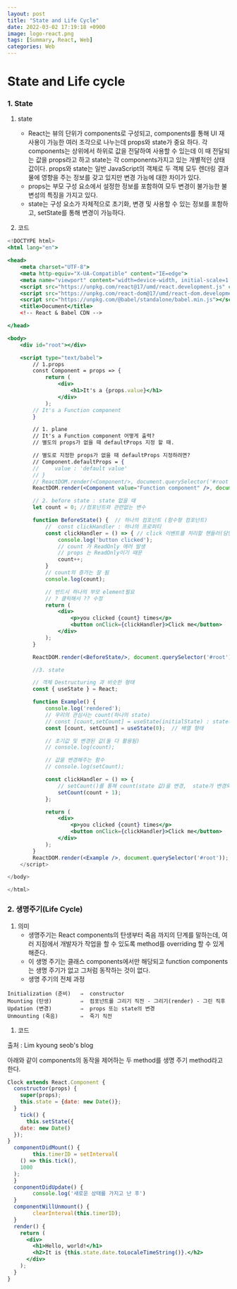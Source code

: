 ```yaml
---
layout: post
title: "State and Life Cycle"
date: 2022-03-02 17:19:18 +0900
image: logo-react.png
tags: [Summary, React, Web]
categories: Web
---
```

# State and Life cycle

### 1. State

1. state
    - React는 뷰의 단위가 components로 구성되고, components를 통해 UI 재 사용이 가능한 여러 조각으로 나누는데 props와 state가 중요 하다. 각 components는 상위에서 하위로 값을 전달하여 사용할 수 있는데 이 때 전달되는 값을 props라고 하고 state는 각 components가지고 있는 개별적인 상태 값이다. props와 state는 일반 JavaScript의 객체로 두 객체 모두 렌더링 결과물에 영향을 주는 정보를 갖고 있지만 변경 가능에 대한 차이가 있다.
    - props는 부모 구성 요소에서 설정한 정보를 포함하여 모두 변경이 불가능한 불변성의 특징을 가지고 있다.
    - state는 구성 요소가 자체적으로 초기화, 변경 및 사용할 수 있는 정보를 포함하고, setState를 통해 변경이 가능하다.

1. 코드

```jsx
<!DOCTYPE html>
<html lang="en">

<head>
    <meta charset="UTF-8">
    <meta http-equiv="X-UA-Compatible" content="IE=edge">
    <meta name="viewport" content="width=device-width, initial-scale=1.0">
    <script src="https://unpkg.com/react@17/umd/react.development.js" crossorigin></script>
    <script src="https://unpkg.com/react-dom@17/umd/react-dom.development.js" crossorigin></script>
    <script src="https://unpkg.com/@babel/standalone/babel.min.js"></script>
    <title>Document</title>
    <!-- React & Babel CDN -->

</head>

<body>
    <div id="root"></div>

    <script type="text/babel">
        // 1.props
        const Component = props => {
            return (
                <div>
                    <h1>It's a {props.value}</h1>
                </div>
            );
        // It's a Function component
        }

        // 1. plane
        // It's a Function component 어떻게 출력?
        // 별도의 props가 없을 때 defaultProps 지정 할 때.

        // 별도로 지정한 props가 없을 때 defaultProps 지정하려면?
        // Component.defaultProps = {
        //     value : 'default value'
        // }
        // ReactDOM.render(<Component/>, document.querySelector('#root'));
        ReactDOM.render(<Component value="Function component" />, document.querySelector('#root'));

        // 2. before state : state 없을 때
        let count = 0; //컴포넌트와 관련없는 변수

        function BeforeState() {  // 하나의 컴포넌트 (함수형 컴포넌트)
            //  const clickHandler : 하나의 프로퍼티
            const clickHandler = () => { // click 이벤트를 처리할 핸들러(담당자)
                console.log('button clicked');
                // count 가 ReadOnly 에러 발생
                // props 는 ReadOnly이기 때문
                count++;
            }
            // count의 증가는 잘 됨
            console.log(count);

            // 반드시 하나의 부모 element필요
            // ? 클릭해서 ?? 수정
            return (
                <div>
                    <p>you clicked {count} times</p>
                    <button onClick={clickHandler}>Click me</button>
                </div>
            );
        }

        ReactDOM.render(<BeforeState/>, document.querySelector('#root'));

        //3. state

        // 객체 Destructuring 과 비슷한 형태
        const { useState } = React;

        function Example() {
            console.log('rendered');
            // 우리의 관심사는 count(하나의 state)
            // const [count,setCount] = useState(initialState) : state의 초기 값을 0으로 지정하고 useState(초기값 변수)
            const [count, setCount] = useState(0);  // 배열 형태

            // 초기값 및 변경된 값(둘 다 활용됨)
            // console.log(count);

            // 값을 변경해주는 함수
            // console.log(setCount);

            const clickHandler = () => {
                // setCount()를 통해 count(state 값)을 변경,  state가 변경되면 react는 변경을 감지하고, 새로 렌더링 시킴
                setCount(count + 1);
            };

            return (
                <div>
                    <p>you clicked {count} times</p>
                    <button onClick={clickHandler}>Click me</button>
                </div>
            );
        }
        ReactDOM.render(<Example />, document.querySelector('#root'));
    </script>

</body>

</html>
```

### 2. 생명주기(Life Cycle)

1. 의미 
    - 생명주기는 React components의 탄생부터 죽음 까지의 단계를 말하는데, 여러 지점에서 개발자가 작업을 할 수 있도록 method를 overriding 할 수 있게 해준다.
    - 이 생명 주기는 클래스 components에서만 해당되고 function components는 생명 주기가 없고 그처럼 동작하는 것이 없다.
    - 생명 주기의 전체 과정

```
Initialization (준비)   ⇒  constructor
Mounting (탄생)         ⇒  컴포넌트를 그리기 직전 - 그리기(render) - 그린 직후
Updation (변경)         ⇒  props 또는 state의 변경 
Unmounting (죽음)       ⇒  죽기 직전
```

1. 코드

출처 : Lim kyoung seob's blog

아래와 같이 components의 동작을 제어하는 두 method를 생명 주기 method라고 한다.

```jsx
Clock extends React.Component {
  constructor(props) {
    super(props);
    this.state = {date: new Date()};
  }
	tick() {
	  this.setState({
    date: new Date()
  });
}
  componentDidMount() {
		this.timerID = setInterval(
    () => this.tick(),
    1000
  );
  }
  conponentDidUpdate() {
		console.log('새로운 상태를 가지고 난 후')
  }
  componentWillUnmount() {
		clearInterval(this.timerID);
  }
  render() {
    return (
      <div>
        <h1>Hello, world!</h1>
        <h2>It is {this.state.date.toLocaleTimeString()}.</h2>
      </div>
    );
  }
}
```